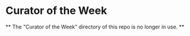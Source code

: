 Curator of the Week
=========

** The "Curator of the Week" directory of this repo is no longer in use. **
